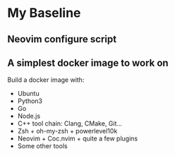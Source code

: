 # My Baseline

## Neovim configure script

## A simplest docker image to work on

Build a docker image with:

- Ubuntu
- Python3
- Go
- Node.js
- C++ tool chain: Clang, CMake, Git...
- Zsh + oh-my-zsh + powerlevel10k
- Neovim + Coc.nvim + quite a few plugins
- Some other tools
